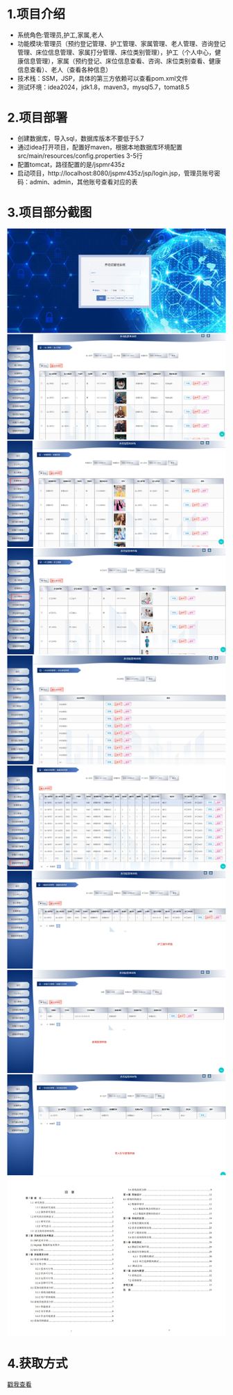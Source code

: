 # 1.项目介绍
- 系统角色:管理员,护工,家属,老人
- 功能模块:管理员（预约登记管理、护工管理、家属管理、老人管理、咨询登记管理、床位信息管理、家属打分管理、床位类别管理），护工（个人中心，健康信息管理），家属（预约登记、床位信息查看、咨询、床位类别查看、健康信息查看）、老人（查看各种信息）
- 技术栈：SSM，JSP，具体的第三方依赖可以查看pom.xml文件
- 测试环境：idea2024，jdk1.8，maven3，mysql5.7，tomat8.5
# 2.项目部署
- 创建数据库，导入sql，数据库版本不要低于5.7
- 通过idea打开项目，配置好maven，根据本地数据库环境配置src/main/resources/config.properties  3-5行
- 配置tomcat，路径配置的是/jspmr435z
- 启动项目，http://localhost:8080/jspmr435z/jsp/login.jsp，管理员账号密码：admin、admin，其他账号查看对应的表
# 3.项目部分截图
![输入图片说明](1.png)
![输入图片说明](2.png)
![输入图片说明](3.png)
![输入图片说明](4.png)
![输入图片说明](5.png)
![输入图片说明](6.png)
![输入图片说明](7.png)
![输入图片说明](8.png)
![输入图片说明](9.png)
![输入图片说明](91.png)

# 4.获取方式
[戳我查看](https://gitee.com/aven999/mall)